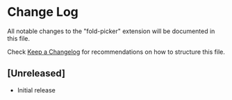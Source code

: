 # Change Log

All notable changes to the "fold-picker" extension will be documented in this file.

Check [Keep a Changelog](http://keepachangelog.com/) for recommendations on how to structure this file.

## [Unreleased]

- Initial release